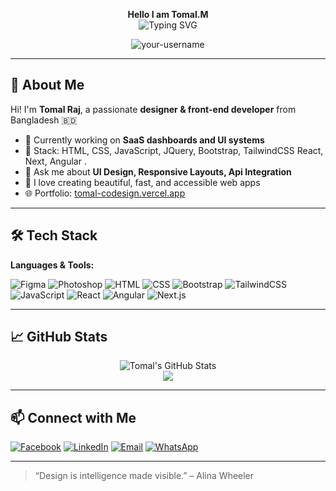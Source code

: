 <!-- Banner with fixed top text and typing animation -->
<p align="center">
  <strong>Hello I am Tomal.M</strong><br>
    <img src="https://readme-typing-svg.herokuapp.com?font=Fira+Code&duration=3000&pause=1000&color=00F58E&lines=Creative+UI%2FUX+Designer;Front+end+development" alt="Typing SVG" />
</p>

<p align="center">
  <img src="https://komarev.com/ghpvc/?username=your-username&label=Profile+views&color=blue&style=flat" alt="your-username" />
</p>

---

## 👋 About Me

Hi! I'm **Tomal Raj**, a passionate **designer & front-end developer** from Bangladesh 🇧🇩

- 🔭 Currently working on **SaaS dashboards and UI systems**
- 🧩 Stack: HTML, CSS, JavaScript, JQuery, Bootstrap, TailwindCSS React, Next, Angular .
- 💬 Ask me about **UI Design, Responsive Layouts, Api Integration**
- 🚀 I love creating beautiful, fast, and accessible web apps
- 🌐 Portfolio: [tomal-codesign.vercel.app](https://tomal-codesign.vercel.app)

---

## 🛠️ Tech Stack

**Languages & Tools:**

![Figma](https://img.shields.io/badge/Figma-F24E1E?style=for-the-badge&logo=figma&logoColor=white)
![Photoshop](https://img.shields.io/badge/Adobe%20Photoshop-31A8FF?style=for-the-badge&logo=Adobe%20Photoshop&logoColor=white)
![HTML](https://img.shields.io/badge/HTML5-E34F26?style=for-the-badge&logo=html5&logoColor=white)
![CSS](https://img.shields.io/badge/CSS3-1572B6?style=for-the-badge&logo=css3&logoColor=white)
![Bootstrap](https://img.shields.io/badge/Bootstrap-7952B3?style=for-the-badge&logo=bootstrap&logoColor=white)
![TailwindCSS](https://img.shields.io/badge/Tailwind_CSS-38B2AC?style=for-the-badge&logo=tailwind-css&logoColor=white)
![JavaScript](https://img.shields.io/badge/JavaScript-F7DF1E?style=for-the-badge&logo=javascript&logoColor=black)
![React](https://img.shields.io/badge/React-20232A?style=for-the-badge&logo=react&logoColor=61DAFB)
![Angular](https://img.shields.io/badge/Angular-DD0031?style=for-the-badge&logo=angular&logoColor=white)
![Next.js](https://img.shields.io/badge/Next.js-000000?style=for-the-badge&logo=next.js&logoColor=white)



---

## 📈 GitHub Stats

<p align="center">
  <img src="https://github-readme-stats.vercel.app/api?username=tomal-codesign&show_icons=true&theme=radical" alt="Tomal's GitHub Stats" />
  <br/>
  <img src="https://github-readme-streak-stats.herokuapp.com?user=tomal-codesign&theme=radical&date_format=M%20j%5B%2C%20Y%5D" />
</p>

---

## 📫 Connect with Me

[![Facebook](https://img.shields.io/badge/Facebook-1877F2?style=for-the-badge&logo=facebook&logoColor=white)](https://www.facebook.com/tomalcodesign/)
[![LinkedIn](https://img.shields.io/badge/LinkedIn-0077B5?style=for-the-badge&logo=linkedin&logoColor=white)](https://linkedin.com/in/tomal-codesign)
[![Email](https://img.shields.io/badge/Email-D14836?style=for-the-badge&logo=gmail&logoColor=white)](mailto:sj.tomalahmedraj@gmail.com)
[![WhatsApp](https://img.shields.io/badge/WhatsApp-25D366?style=for-the-badge&logo=whatsapp&logoColor=white)](https://wa.me/8801608445376)


---

> “Design is intelligence made visible.” – Alina Wheeler
